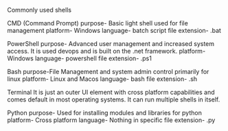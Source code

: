 Commonly used shells

CMD (Command Prompt)
purpose- Basic light shell used for file management
platform- Windows
language- batch script
file extension- .bat

PowerShell
purpose- Advanced user management and increased system access. It is used devops and is built on the .net framework.
platform- Windows
language- powershell
file extension- .ps1

Bash
purpose-File Management and system admin control primarily for linux
platform- Linux and Macos
language- bash
file extension- .sh

Terminal
It is just an outer UI element with cross platform capabilities and comes default in most operating systems. It can run multiple shells in itself.

Python
purpose- Used for installing modules and libraries for python
platform- Cross platform
language- Nothing in specific
file extension- .py

